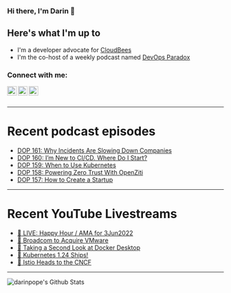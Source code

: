 ### Hi there, I'm Darin 👋

## Here's what I'm up to
- I'm a developer advocate for [CloudBees][cloudbees-website]
- I'm the co-host of a weekly podcast named [DevOps Paradox][dop-website]

### Connect with me:

[<img align="left" alt="darinpope | Twitter" width="22px" src="https://cdn.jsdelivr.net/npm/simple-icons@v3/icons/twitter.svg" />][twitter]
[<img align="left" alt="darinpope | LinkedIn" width="22px" src="https://cdn.jsdelivr.net/npm/simple-icons@v3/icons/linkedin.svg" />][linkedin]
[<img align="left" alt="darinpope | Instagram" width="22px" src="https://cdn.jsdelivr.net/npm/simple-icons@v3/icons/instagram.svg" />][instagram]

<br />
<br />

---

# Recent podcast episodes
<!-- BLOG-POST-LIST:START -->
- [DOP 161: Why Incidents Are Slowing Down Companies](https://www.devopsparadox.com/episodes/why-incidents-are-slowing-down-companies-161/)
- [DOP 160: I’m New to CI/CD. Where Do I Start?](https://www.devopsparadox.com/episodes/im-new-to-ci-cd-where-do-i-start-160/)
- [DOP 159: When to Use Kubernetes](https://www.devopsparadox.com/episodes/when-to-use-kubernetes-159/)
- [DOP 158: Powering Zero Trust With OpenZiti](https://www.devopsparadox.com/episodes/powering-zero-trust-with-openziti-158/)
- [DOP 157: How to Create a Startup](https://www.devopsparadox.com/episodes/how-to-create-a-startup-157/)
<!-- BLOG-POST-LIST:END -->

---

# Recent YouTube Livestreams
<!-- YOUTUBE:START -->
- [🔴 LIVE: Happy Hour / AMA for 3Jun2022](https://www.youtube.com/watch?v=cowPOyih8Zo)
- [🔴 Broadcom to Acquire VMware](https://www.youtube.com/watch?v=xfKdYRERq08)
- [🔴 Taking a Second Look at Docker Desktop](https://www.youtube.com/watch?v=3Slc_L2rNMM)
- [🔴 Kubernetes 1.24 Ships!](https://www.youtube.com/watch?v=kLCWi9EOec4)
- [🔴 Istio Heads to the CNCF](https://www.youtube.com/watch?v=ECq0xfVJtQc)
<!-- YOUTUBE:END -->

---

<img align="left" alt="darinpope's Github Stats" src="https://github-readme-stats.codestackr.vercel.app/api?username=darinpope&show_icons=true&hide_border=true" />


[website]: https://www.darinpope.com/
[twitter]: https://twitter.com/darinpope
[youtube]: https://youtube.com/darinpope
[instagram]: https://instagram.com/darinpope
[linkedin]: https://linkedin.com/in/darinpope
[cloudbees-website]: https://www.cloudbees.com/
[dop-website]: https://www.devopsparadox.com/

<!--
**darinpope/darinpope** is a ✨ _special_ ✨ repository because its `README.md` (this file) appears on your GitHub profile.

Here are some ideas to get you started:

- 🔭 I’m currently working on ...
- 🌱 I’m currently learning ...
- 👯 I’m looking to collaborate on ...
- 🤔 I’m looking for help with ...
- 💬 Ask me about ...
- 📫 How to reach me: ...
- 😄 Pronouns: ...
- ⚡ Fun fact: ...
-->
